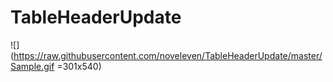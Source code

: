 # TableHeaderUpdate
![](https://raw.githubusercontent.com/noveleven/TableHeaderUpdate/master/Sample.gif =301x540)